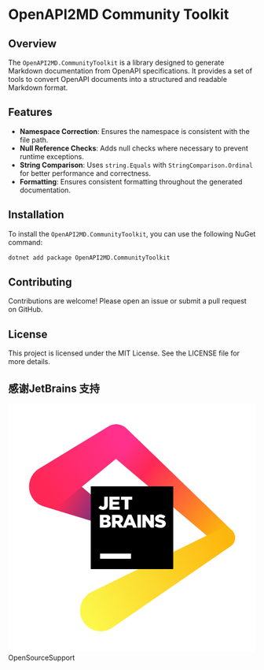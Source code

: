# OpenAPI2MD Community Toolkit

## Overview

The `OpenAPI2MD.CommunityToolkit` is a library designed to generate Markdown documentation from OpenAPI specifications. It provides a set of tools to convert OpenAPI documents into a structured and readable Markdown format.

## Features

- **Namespace Correction**: Ensures the namespace is consistent with the file path.
- **Null Reference Checks**: Adds null checks where necessary to prevent runtime exceptions.
- **String Comparison**: Uses `string.Equals` with `StringComparison.Ordinal` for better performance and correctness.
- **Formatting**: Ensures consistent formatting throughout the generated documentation.

## Installation

To install the `OpenAPI2MD.CommunityToolkit`, you can use the following NuGet command:

```sh
dotnet add package OpenAPI2MD.CommunityToolkit
```
## Contributing
Contributions are welcome! Please open an issue or submit a pull request on GitHub.  
## License
This project is licensed under the MIT License. See the LICENSE file for more details.  
## 感谢JetBrains 支持
<img src="/docs/jb_beam.png" alt=""></img>  OpenSourceSupport

